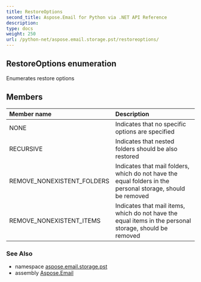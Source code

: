```yaml
---
title: RestoreOptions
second_title: Aspose.Email for Python via .NET API Reference
description: 
type: docs
weight: 250
url: /python-net/aspose.email.storage.pst/restoreoptions/
---
```


## RestoreOptions enumeration

Enumerates restore options

## Members
| Member name | Description |
| :- | :- |
|NONE|Indicates that no specific options are specified|
|RECURSIVE|Indicates that nested folders should be also restored|
|REMOVE_NONEXISTENT_FOLDERS|Indicates that mail folders, which do not have the equal folders in the personal storage, should be removed|
|REMOVE_NONEXISTENT_ITEMS|Indicates that mail items, which do not have the equal items in the personal storage, should be removed|

### See Also

* namespace [aspose.email.storage.pst](/email/python-net/aspose.email.storage.pst/)
* assembly [Aspose.Email](/email/python-net/)

